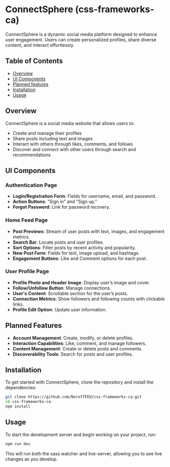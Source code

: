 # ConnectSphere (css-frameworks-ca)

ConnectSphere is a dynamic social media platform designed to enhance user engagement. Users can create personalized profiles, share diverse content, and interact effortlessly. 

## Table of Contents

- [Overview](#overview)
- [UI Components](#ui-components)
- [Planned features](#planned-features)
- [Installation](#installation)
- [Usage](#usage)

## Overview

ConnectSphere is a social media website that allows users to:

- Create and manage their profiles
- Share posts including text and images
- Interact with others through likes, comments, and follows
- Discover and connect with other users through search and recommendations

## UI Components

### Authentication Page

- **Login/Registration Form**: Fields for username, email, and password.
- **Action Buttons**: "Sign in" and "Sign up."
- **Forgot Password**: Link for password recovery.

### Home Feed Page

- **Post Previews**: Stream of user posts with text, images, and engagement metrics.
- **Search Bar**: Locate posts and user profiles.
- **Sort Options**: Filter posts by recent activity and popularity.
- **New Post Form**: Fields for text, image upload, and hashtags.
- **Engagement Buttons**: Like and Comment options for each post.

### User Profile Page

- **Profile Photo and Header Image**: Display user’s image and cover.
- **Follow/Unfollow Button**: Manage connections.
- **User's Content**: Scrollable section for the user’s posts.
- **Connection Metrics**: Show followers and following counts with clickable links.
- **Profile Edit Option**: Update user information.

## Planned Features

- **Account Management**: Create, modify, or delete profiles.
- **Interaction Capabilities**: Like, comment, and manage followers.
- **Content Management**: Create or delete posts and comments.
- **Discoverability Tools**: Search for posts and user profiles.

## Installation

To get started with ConnectSphere, clone the repository and install the dependencies:

```bash
git clone https://github.com/NoroffFEU/css-frameworks-ca.git
cd css-frameworks-ca
npm install
```
## Usage

To start the development server and begin working on your project, run:

```bash
npm run dev
```
This will run both the sass watcher and live-server, allowing you to see live changes as you develop.

